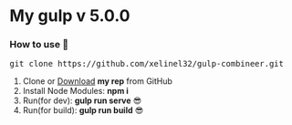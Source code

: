 <h1>My gulp v 5.0.0</h1>

<h3>How to use 👀</h3>

<pre>git clone https://github.com/xelinel32/gulp-combineer.git</pre>

<ol>
	<li>Clone or <a href="https://github.com/xelinel32/gulp-combineer.git">Download</a> <strong>my rep</strong> from GitHub</li>
	<li>Install Node Modules: <strong>npm i	</strong></li>
	<li>Run(for dev): <strong>gulp run serve</strong> 😎</li>
	<li>Run(for build): <strong>gulp run build</strong> 😎</li>
</ol>
